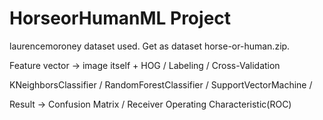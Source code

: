 # HorseorHumanML Project

laurencemoroney dataset used. Get as dataset horse-or-human.zip.

Feature vector -> image itself + HOG  /  Labeling / Cross-Validation 

KNeighborsClassifier  /  RandomForestClassifier  /  SupportVectorMachine / 

Result -> Confusion Matrix / Receiver Operating Characteristic(ROC)

